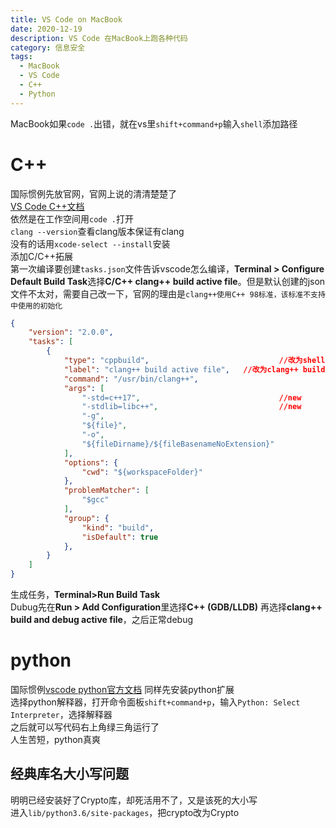 ```yaml
---
title: VS Code on MacBook
date: 2020-12-19
description: VS Code 在MacBook上跑各种代码
category: 信息安全
tags:
  - MacBook
  - VS Code
  - C++
  - Python
---
```

MacBook如果`code .`出错，就在vs里`shift+command+p`输入`shell`添加路径  
# C++
国际惯例先放官网，官网上说的清清楚楚了  
[VS Code C++文档](https://code.visualstudio.com/docs/cpp/config-clang-mac)  
依然是在工作空间用`code .`打开  
`clang --version`查看clang版本保证有clang  
没有的话用`xcode-select --install`安装  
添加C/C++拓展    
第一次编译要创建`tasks.json`文件告诉vscode怎么编译，**Terminal > Configure Default Build Task**选择**C/C++ clang++ build active file**。但是默认创建的json文件不太对，需要自己改一下，官网的理由是`clang++使用C++ 98标准，该标准不支持中使用的初始化`
```json
{
	"version": "2.0.0",
	"tasks": [
		{
			"type": "cppbuild",								//改为shell
			"label": "clang++ build active file",	//改为clang++ build active file
			"command": "/usr/bin/clang++",
			"args": [
				"-std=c++17",								//new
				"-stdlib=libc++",							//new
				"-g",
				"${file}",
				"-o",
				"${fileDirname}/${fileBasenameNoExtension}"
			],
			"options": {
				"cwd": "${workspaceFolder}"
			},
			"problemMatcher": [
				"$gcc"
			],
			"group": {
				"kind": "build",
				"isDefault": true
			},
		}
	]
}
```
生成任务，**Terminal>Run Build Task**  
Dubug先在**Run > Add Configuration**里选择**C++ (GDB/LLDB)** 再选择**clang++ build and debug active file**，之后正常debug
# python
国际惯例[vscode python官方文档](https://code.visualstudio.com/docs/python/python-tutorial)
同样先安装python扩展  
选择python解释器，打开命令面板`shift+command+p`，输入`Python: Select Interpreter`，选择解释器  
之后就可以写代码右上角绿三角运行了  
人生苦短，python真爽
## 经典库名大小写问题
明明已经安装好了Crypto库，却死活用不了，又是该死的大小写  
进入`lib/python3.6/site-packages`，把crypto改为Crypto